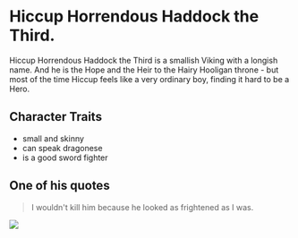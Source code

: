 # Hiccup Horrendous Haddock the Third.
Hiccup Horrendous Haddock the Third is a smallish Viking with a longish name. And he is the Hope and the Heir to the Hairy Hooligan throne - but most of the time Hiccup feels like a very ordinary boy, finding it hard to be a Hero.
## Character Traits
* small and skinny
* can speak dragonese
* is a good sword fighter
## One of his quotes
> I wouldn't kill him because he looked as frightened as I was.
<img src=https://www.yumpu.com/en/document/read/14613655/chapter-4-how-to-train-your-dragon/>

